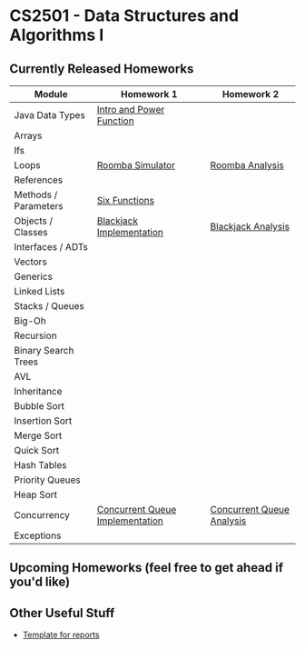 CS2501 - Data Structures and Algorithms I
===============================

<a name="introduction"></a>Currently Released Homeworks
--------------------------------------- 

| Module | Homework 1 | Homework 2 |
|-----------------|-----------|-----------|
| Java Data Types | <a href="JavaDataTypes/power.pdf">Intro and Power Function</a> | |
| Arrays | | |
| Ifs | | |
| Loops | <a href="Loops/roomba.pdf">Roomba Simulator</a> | <a href="Loops/roombaAnalysis.pdf">Roomba Analysis</a> |
| References | | |
| Methods / Parameters | <a href="MethodsAndParams/sixFunctions.pdf">Six Functions</a> | |
| Objects / Classes | <a href="ObjectsAndClasses/blackjack.pdf">Blackjack Implementation</a> | <a href="ObjectsAndClasses/blackjackAnalysis.pdf">Blackjack Analysis</a> |
| Interfaces / ADTs | | |
| Vectors | | |
| Generics | | |
| Linked Lists | | |
| Stacks / Queues | | |
| Big-Oh | | |
| Recursion | | |
| Binary Search Trees | | |
| AVL | | |
| Inheritance | | |
| Bubble Sort | | |
| Insertion Sort | | |
| Merge Sort | | |
| Quick Sort | | |
| Hash Tables | | |
| Priority Queues | | |
| Heap Sort | | |
| Concurrency | <a href="Concurrency/concurrency.pdf">Concurrent Queue Implementation</a> | <a href="Concurrency/concurrencyAnalysis.pdf">Concurrent Queue Analysis</a> |
| Exceptions | | |


<a name="other"></a>Upcoming Homeworks (feel free to get ahead if you'd like)
---------------------------------------




<a name="other"></a>Other Useful Stuff
---------------------------------------

- [Template for reports](./WordPaperTemplate.zip) 
